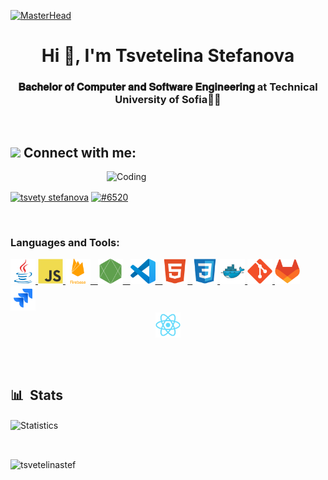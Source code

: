 [![MasterHead](https://user-images.githubusercontent.com/95478989/198955082-6e78ebb5-e1e4-49f9-8d32-6e5af3984dcd.gif)](https://user-images.githubusercontent.com/95478989/198955082-6e78ebb5-e1e4-49f9-8d32-6e5af3984dcd.gif)

<h1 align="center">Hi 👋, I'm Tsvetelina Stefanova</h1>
<h3 align="center"> 𝐁𝐚𝐜𝐡𝐞𝐥𝐨𝐫 𝐨𝐟 𝐂𝐨𝐦𝐩𝐮𝐭𝐞𝐫 𝐚𝐧𝐝 𝐒𝐨𝐟𝐭𝐰𝐚𝐫𝐞 𝐄𝐧𝐠𝐢𝐧𝐞𝐞𝐫𝐢𝐧𝐠 at Technical University of Sofia👩‍🎓 </h3>
&nbsp;
&nbsp;
&nbsp;




## <img height="40" src="https://raw.githubusercontent.com/innng/innng/master/assets/kyubey.gif"/> Connect with me:


<img align="right" alt="Coding" width="350" lenght="200" src= https://i.pinimg.com/originals/11/96/89/119689d2f8ae50053501afb4190e23f6.gif> 
&nbsp;
&nbsp;
&nbsp;
&nbsp;

<p align="left">
<a href="https://www.linkedin.com/in/tsvetelina-stefanova-2a57501bb/" target="blank"><img align="center" src="https://raw.githubusercontent.com/rahuldkjain/github-profile-readme-generator/master/src/images/icons/Social/linked-in-alt.svg" alt="tsvety stefanova" height="30" width="40" /></a> <a href="https://discord.gg/#6520" target="blank"><img align="center" src="https://raw.githubusercontent.com/rahuldkjain/github-profile-readme-generator/master/src/images/icons/Social/discord.svg" alt="#6520" height="30" width="40" /></a>
</p>

&nbsp;
&nbsp;

<h3 align="left">Languages and Tools:</h3>
<p align="left"> <a href="https://www.java.com" target="_blank" rel="noreferrer"> <img src="https://raw.githubusercontent.com/devicons/devicon/master/icons/java/java-original.svg" alt="java" width="40" height="40"/> </a> <a href="https://developer.mozilla.org/en-US/docs/Web/JavaScript" target="_blank" rel="noreferrer"> <img src="https://raw.githubusercontent.com/devicons/devicon/master/icons/javascript/javascript-original.svg" alt="javascript" width="40" height="40"/> <img src="https://raw.githubusercontent.com/devicons/devicon/1119b9f84c0290e0f0b38982099a2bd027a48bf1/icons/firebase/firebase-plain-wordmark.svg" alt="Firebase" width="40" height="40"/> &nbsp; <img  src="https://raw.githubusercontent.com/devicons/devicon/1119b9f84c0290e0f0b38982099a2bd027a48bf1/icons/nodejs/nodejs-plain.svg" alt="NodeJS" width="40" height="40"/> &nbsp; <img  src="https://raw.githubusercontent.com/devicons/devicon/1119b9f84c0290e0f0b38982099a2bd027a48bf1/icons/vscode/vscode-original.svg" alt="VSCode" width="40" height="40"/> &nbsp; <img  src="https://raw.githubusercontent.com/devicons/devicon/1119b9f84c0290e0f0b38982099a2bd027a48bf1/icons/html5/html5-plain.svg" alt="HTML5" width="40" height="40"/> &nbsp;<img  src="https://raw.githubusercontent.com/devicons/devicon/1119b9f84c0290e0f0b38982099a2bd027a48bf1/icons/css3/css3-original.svg" alt="CSS3" width="40" height="40"/>  <a href="https://www.docker.com" target="_blank" rel="noreferrer"> <img src="https://raw.githubusercontent.com/devicons/devicon/master/icons/docker/docker-original.svg" alt="docker" width="40" height="40"/> </a>  <a href="https://www.git.com" target="_blank" rel="noreferrer"> <img src="https://raw.githubusercontent.com/devicons/devicon/master/icons/git/git-original.svg" alt="git" width="40" height="40"/> </a>   <a href="https://www.gitlab.com" target="_blank" rel="noreferrer"> <img src="https://raw.githubusercontent.com/devicons/devicon/master/icons/gitlab/gitlab-original.svg" alt="gitlab" width="40" height="40"/> </a> <a href="https://www.jira.com" target="_blank" rel="noreferrer"> <img src="https://raw.githubusercontent.com/devicons/devicon/master/icons/jira/jira-original.svg" alt="jira" width="40" height="40"/> </a>  <img  src="https://raw.githubusercontent.com/devicons/devicon/1119b9f84c0290e0f0b38982099a2bd027a48bf1/icons/react/react-original.svg" alt="ReactJS" width="40" height="40" style="margin:0 auto; display:block;"/> &nbsp; </a> </p> 

&nbsp;
&nbsp;

## 📊 &nbsp;Stats
<p><img align="center" alt="Statistics" width="550" lenght="270" src="https://github-readme-streak-stats.herokuapp.com/?user=tsvetelinastef&" alt="tsvetelinastef" /></p> 

&nbsp;
&nbsp;


 <p><img align="center" src="https://github-readme-stats.vercel.app/api/top-langs?username=tsvetelinastef&show_icons=true&locale=en&layout=compact" alt="tsvetelinastef" /></p> 

&nbsp;
&nbsp;  
<!--  -->

